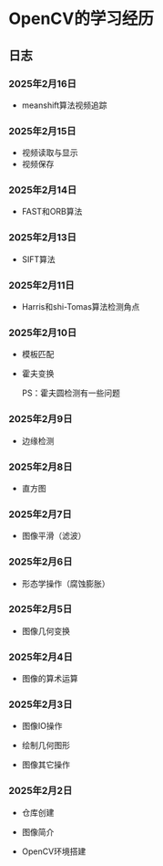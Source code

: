 # OpenCV的学习经历

## 日志

### 2025年2月16日

- meanshift算法视频追踪

### 2025年2月15日

- 视频读取与显示
- 视频保存

### 2025年2月14日

- FAST和ORB算法

### 2025年2月13日

- SIFT算法

### 2025年2月11日

- Harris和shi-Tomas算法检测角点

### 2025年2月10日

- 模板匹配

- 霍夫变换

  PS：霍夫圆检测有一些问题

### 2025年2月9日

- 边缘检测

### 2025年2月8日

- 直方图

### 2025年2月7日

- 图像平滑（滤波）

### 2025年2月6日

- 形态学操作（腐蚀膨胀）

### 2025年2月5日

- 图像几何变换

### 2025年2月4日

- 图像的算术运算

### 2025年2月3日

- 图像IO操作

- 绘制几何图形

- 图像其它操作

### 2025年2月2日

- 仓库创建

- 图像简介

- OpenCV环境搭建